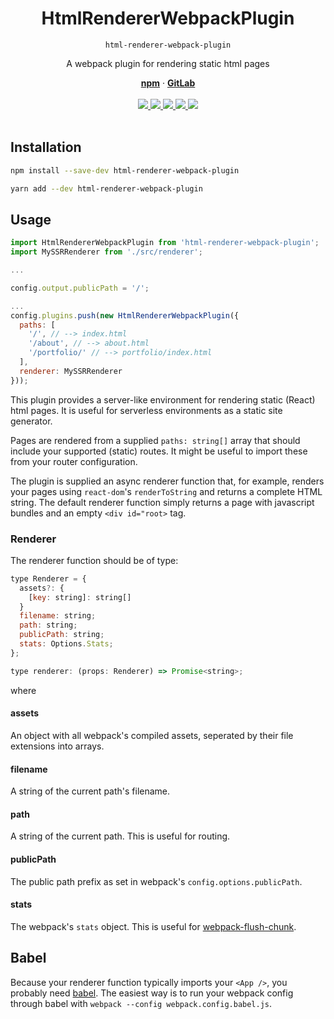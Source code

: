 <div align="center">
  <h1 align="center">HtmlRendererWebpackPlugin</h1>
  <code>html-renderer-webpack-plugin</code>
  <br/>
  <p>A webpack plugin for rendering static html pages</p>
  <a href="https://www.npmjs.com/package/html-renderer-webpack-plugin"><strong>npm</strong></a> ·
  <a href="https://gitlab.com/iiroj/html-renderer-webpack-plugin"><strong>GitLab</strong></a>
  <br/>
  <br/>
  <a href="https://www.npmjs.com/package/html-renderer-webpack-plugin">
    <img src="https://img.shields.io/npm/v/html-renderer-webpack-plugin.svg?style=flat-square">
  </a>
  <a href="https://gitlab.com/iiroj/html-renderer-webpack-plugin">
    <img src="https://img.shields.io/github/languages/code-size/iiroj/html-renderer-webpack-plugin.svg?style=flat-square">
  </a>
  <a href="https://gitlab.com/iiroj/html-renderer-webpack-plugin/pipelines/">
    <img src="https://img.shields.io/badge/GitLab-Pipeline-lightgrey.svg?style=flat-square">
  </a>
  <a href="https://gitlab.com/iiroj/html-renderer-webpack-plugin/blob/master/package.json">
    <img src="https://img.shields.io/david/iiroj/html-renderer-webpack-plugin.svg?style=flat-square">
  </a>
  <a href="https://gitlab.com/iiroj/html-renderer-webpack-plugin/blob/master/package.json">
    <img src="https://img.shields.io/david/dev/iiroj/html-renderer-webpack-plugin.svg?style=flat-square">
  </a>
  <br/>
  <br/>
</div>

## Installation

```bash
npm install --save-dev html-renderer-webpack-plugin
```

```bash
yarn add --dev html-renderer-webpack-plugin
```

## Usage

```javascript
import HtmlRendererWebpackPlugin from 'html-renderer-webpack-plugin';
import MySSRRenderer from './src/renderer';

...

config.output.publicPath = '/';

...
config.plugins.push(new HtmlRendererWebpackPlugin({
  paths: [
    '/', // --> index.html
    '/about', // --> about.html
    '/portfolio/' // --> portfolio/index.html
  ],
  renderer: MySSRRenderer
}));
```

This plugin provides a server-like environment for rendering static (React) html pages. It is useful for serverless environments as a static site generator.

Pages are rendered from a supplied `paths: string[]` array that should include your supported (static) routes. It might be useful to import these from your router configuration.

The plugin is supplied an async renderer function that, for example, renders your pages using `react-dom`'s `renderToString` and returns a complete HTML string. The default renderer function simply returns a page with javascript bundles and an empty `<div id="root>` tag.

### Renderer

The renderer function should be of type:

```javascript
type Renderer = {
  assets?: {
    [key: string]: string[]
  }
  filename: string;
  path: string;
  publicPath: string;
  stats: Options.Stats;
};

type renderer: (props: Renderer) => Promise<string>;
```

where

#### assets

An object with all webpack's compiled assets, seperated by their file extensions into arrays.

#### filename

A string of the current path's filename.

#### path

A string of the current path. This is useful for routing.

#### publicPath

The public path prefix as set in webpack's `config.options.publicPath`.

#### stats

The webpack's `stats` object. This is useful for [webpack-flush-chunk](https://github.com/faceyspacey/webpack-flush-chunks).

## Babel

Because your renderer function typically imports your `<App />`, you probably need [babel](https://babeljs.io/). The easiest way is to run your webpack config through babel with `webpack --config webpack.config.babel.js`.
